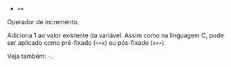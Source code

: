 * `++`

Operador de incremento.

Adiciona 1 ao valor existente da variável. Assim como na linguagem C, pode ser aplicado como
pré-fixado (`++x`) ou pós-fixado (`x++`).

Veja também: `-`.
